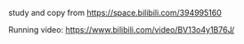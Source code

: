 study and copy from https://space.bilibili.com/394995160



Running video: https://www.bilibili.com/video/BV13o4y1B76J/
